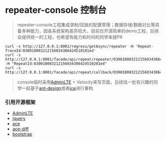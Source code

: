 # repeater-console 控制台

> repeater-console工程集成录制/回放的配置管理；数据存储/数据对比等具备多种能力，因各系统架构差异较大，目前仅开源简单的demo工程，后续会提供统一的工程，也希望有能力和时间的同学来提PR


```shell
curl -s http://127.0.0.1:8001/regress/getAsync/repeater -H 'Repeat-TraceId:030010083212156034386424510101ed'
curl -s http://127.0.0.1:8001/facade/api/repeat/repeater/030010083212156034386424510101ed -H "RepeatId:030010083212156034386424510201ed"
curl -s http://127.0.0.1:8001/facade/api/repeat/callback/030010083212156034386424510201ed
```


> console临时采用[AdminLTE](https://github.com/ColorlibHQ/AdminLTE) + Velocity来写页面，后续找一批有兴趣的同学一起基于[ant-design](https://github.com/ant-design/ant-design)或者[ice](https://github.com/alibaba/ice)进行重构


### 引用开源框架

- [AdminLTE](https://github.com/ColorlibHQ/AdminLTE)
- [jquery](https://github.com/jquery/jquery)
- [ace](https://github.com/ajaxorg/ace/)
- [ace-diff](https://github.com/ace-diff/ace-diff)
- [bootstrap](https://github.com/twbs/bootstrap)